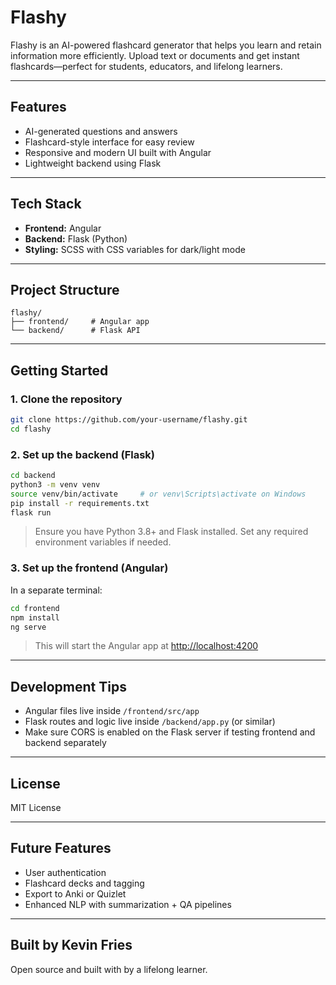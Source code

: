 # Flashy

Flashy is an AI-powered flashcard generator that helps you learn and retain information more efficiently. Upload text or documents and get instant flashcards—perfect for students, educators, and lifelong learners.

---

## Features

- AI-generated questions and answers
- Flashcard-style interface for easy review
- Responsive and modern UI built with Angular
- Lightweight backend using Flask

---

## Tech Stack

- **Frontend:** Angular
- **Backend:** Flask (Python)
- **Styling:** SCSS with CSS variables for dark/light mode

---

## Project Structure

```
flashy/
├── frontend/     # Angular app
└── backend/      # Flask API
```

---

## Getting Started

### 1. Clone the repository

```bash
git clone https://github.com/your-username/flashy.git
cd flashy
```

### 2. Set up the backend (Flask)

```bash
cd backend
python3 -m venv venv
source venv/bin/activate     # or venv\Scripts\activate on Windows
pip install -r requirements.txt
flask run
```

> Ensure you have Python 3.8+ and Flask installed. Set any required environment variables if needed.

### 3. Set up the frontend (Angular)

In a separate terminal:

```bash
cd frontend
npm install
ng serve
```

> This will start the Angular app at [http://localhost:4200](http://localhost:4200)

---

## Development Tips

- Angular files live inside `/frontend/src/app`
- Flask routes and logic live inside `/backend/app.py` (or similar)
- Make sure CORS is enabled on the Flask server if testing frontend and backend separately

---

## License

MIT License

---

## Future Features

- User authentication
- Flashcard decks and tagging
- Export to Anki or Quizlet
- Enhanced NLP with summarization + QA pipelines

---

## Built by Kevin Fries

Open source and built with by a lifelong learner.
